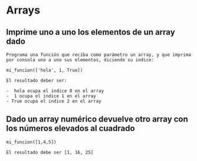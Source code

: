 # Arrays

## Imprime uno a uno los elementos de un array dado

```
Programa una función que reciba como parámetro un array, y que imprima por consola uno a uno sus elementos, diciendo su indice:

mi_funcion(['hola', 1, True])

El resultado deber ser:

-  hola ocupa el indice 0 en el array
-  1 ocupa el indice 1 en el array
- True ocupa el indice 2 en el array
```

## Dado un array numérico devuelve otro array con los números elevados al cuadrado

```
mi_funcion([1,4,5])

El resultado debe ser [1, 16, 25]
```

